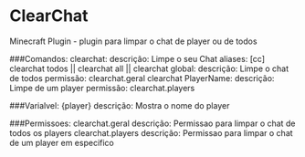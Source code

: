 # ClearChat
Minecraft Plugin - plugin para limpar o chat de player ou de todos  

###Comandos:
  clearchat:
    descrição: Limpe o seu Chat
    aliases: [cc]
  clearchat todos || clearchat all || clearchat global:
    descrição: Limpe o chat de todos
    permissão: clearchat.geral
  clearchat PlayerName:
    descrição: Limpe de um player
    permissão: clearchat.players    

###Varialvel:
  {player}
    descrição: Mostra o nome do player   

###Permissoes:
  clearchat.geral
    descrição: Permissao para limpar o chat de todos os players
  clearchat.players
    descrição: Permissao para limpar o chat de um player em especifico
